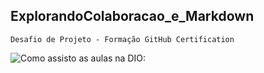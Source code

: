 ## ExplorandoColaboracao_e_Markdown
    
    Desafio de Projeto - Formação GitHub Certification

![Como assisto as aulas na DIO:](https://c.tenor.com/29Ok5pc0ivAAAAAd/tenor.gif)
